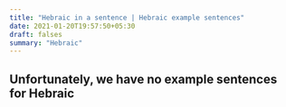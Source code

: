 ```yaml
---
title: "Hebraic in a sentence | Hebraic example sentences"
date: 2021-01-20T19:57:50+05:30
draft: falses
summary: "Hebraic"
---
```

## Unfortunately, we have no example sentences for Hebraic                 
